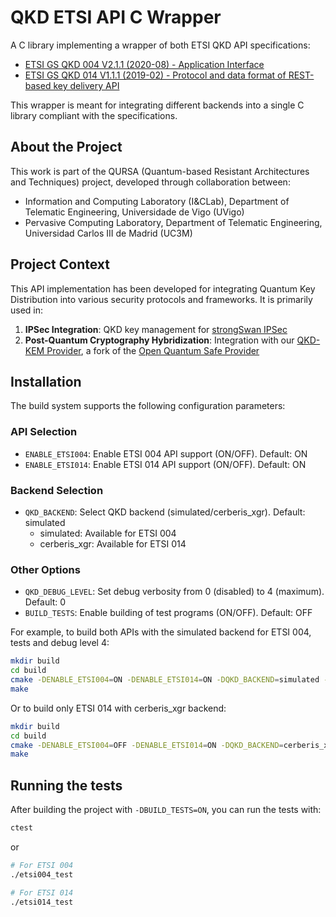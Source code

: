 # QKD ETSI API C Wrapper

A C library implementing a wrapper of both ETSI QKD API specifications:

- [ETSI GS QKD 004 V2.1.1 (2020-08) - Application Interface](https://www.etsi.org/deliver/etsi_gs/QKD/001_099/004/02.01.01_60/gs_qkd004v020101p.pdf)
- [ETSI GS QKD 014 V1.1.1 (2019-02) - Protocol and data format of REST-based key delivery API](https://www.etsi.org/deliver/etsi_gs/QKD/001_099/014/01.01.01_60/gs_qkd014v010101p.pdf)

This wrapper is meant for integrating different backends into a single C library compliant with the specifications.

## About the Project

This work is part of the QURSA (Quantum-based Resistant Architectures and Techniques) project, developed through collaboration between:

- Information and Computing Laboratory (I&CLab), Department of Telematic Engineering, Universidade de Vigo (UVigo)
- Pervasive Computing Laboratory, Department of Telematic Engineering, Universidad Carlos III de Madrid (UC3M)

## Project Context

This API implementation has been developed for integrating Quantum Key Distribution into various security protocols and frameworks. It is primarily used in:

1. **IPSec Integration**: QKD key management for [strongSwan IPSec](https://github.com/qursa-uc3m/strongswan)
2. **Post-Quantum Cryptography Hybridization**: Integration with our [QKD-KEM Provider](https://github.com/qursa-uc3m/qkd-kem-provider), a fork of the [Open Quantum Safe Provider](https://github.com/open-quantum-safe/oqs-provider)

## Installation

The build system supports the following configuration parameters:

### API Selection

- `ENABLE_ETSI004`: Enable ETSI 004 API support (ON/OFF). Default: ON
- `ENABLE_ETSI014`: Enable ETSI 014 API support (ON/OFF). Default: ON

### Backend Selection

- `QKD_BACKEND`: Select QKD backend (simulated/cerberis_xgr). Default: simulated
  - simulated: Available for ETSI 004
  - cerberis_xgr: Available for ETSI 014

### Other Options

- `QKD_DEBUG_LEVEL`: Set debug verbosity from 0 (disabled) to 4 (maximum). Default: 0
- `BUILD_TESTS`: Enable building of test programs (ON/OFF). Default: OFF

For example, to build both APIs with the simulated backend for ETSI 004, tests and debug level 4:

```bash
mkdir build
cd build
cmake -DENABLE_ETSI004=ON -DENABLE_ETSI014=ON -DQKD_BACKEND=simulated -DQKD_DEBUG_LEVEL=4 -DBUILD_TESTS=ON ..
make
```

Or to build only ETSI 014 with cerberis_xgr backend:

```bash
mkdir build
cd build
cmake -DENABLE_ETSI004=OFF -DENABLE_ETSI014=ON -DQKD_BACKEND=cerberis_xgr ..
make
```

## Running the tests

After building the project with `-DBUILD_TESTS=ON`, you can run the tests with:

```bash
ctest
```

or

```bash
# For ETSI 004
./etsi004_test

# For ETSI 014
./etsi014_test
```